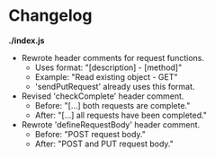 # Changelog

**./index.js**
* Rewrote header comments for request functions.
	* Uses format: "[description] - [method]"
	* Example: "Read existing object - GET"
	* 'sendPutRequest' already uses this format.
* Revised 'checkComplete' header comment.
	* Before: "[...] both requests are complete."
	* After: "[...] all requests have been completed."
* Rewrote 'defineRequestBody' header comment.
	* Before: "POST request body."
	* After: "POST and PUT request body."
